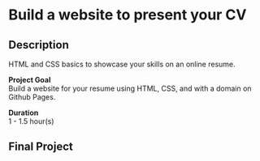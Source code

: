 # Build a website to present your CV <br/>

## Description <br/>
HTML and CSS basics to showcase your skills on an online resume. <br/>

**Project Goal** <br/>
Build a website for your resume using HTML, CSS, and with a domain on Github Pages. <br/>

**Duration** <br/>
1 - 1.5 hour(s)

## Final Project <br/>
 
 
